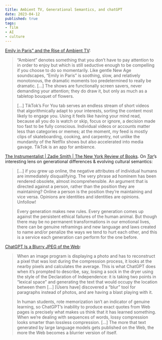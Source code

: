 ```yaml
---
title: Ambient TV, Generational Semantics, and chatGPT
date: 2023-04-12
published: true
tags:
- film
- AI
- culture
---
```

[Emily in Paris” and the Rise of Ambient TV](https://www.newyorker.com/culture/cultural-comment/emily-in-paris-and-the-rise-of-ambient-tv):
<blockquote class="quoteback" cite="https://www.newyorker.com/culture/cultural-comment/emily-in-paris-and-the-rise-of-ambient-tv" data-author="Kyle Chayka for The New Yorker" data-title="‘Emily in Paris’ and the Rise of Ambient TV">
“Ambient” denotes something that you don’t have to pay attention to in order to enjoy but which is still seductive enough to be compelling if you choose to do so momentarily. Like gentle New Age soundscapes, “Emily in Paris” is soothing, slow, and relatively monotonous, the dramatic moments too predetermined to really be dramatic. […] The shows are functionally screen savers, never demanding your attention; they do draw it, but only as much as a tabletop bouquet of flowers.  

[…] TikTok’s For You tab serves an endless stream of short videos that algorithmically adapt to your interests, sorting the content most likely to engage you. Using it feels like having your mind read, because all you do is watch or skip, focus or ignore, a decision made too fast to be fully conscious. Individual videos or accounts matter less than categories or memes; at the moment, my feed is mostly clips of skateboarding, cooking, and carpentry, not unlike the mundanity of the Netflix shows but also accelerated into media gavage. TikTok is an app for ambience.
</blockquote>


[The Instrumentalist | Zadie Smith | The New York Review of Books](https://archive.ph/paWUE). On *[Tar](https://letterboxd.com/film/tar-2022/)*’s interesting lens on generational differences & evolving cultural semantics:
<blockquote class="quoteback" cite="https://www.nybooks.com/articles/2023/01/19/the-instrumentalist-tar-todd-field-zadie-smith/" data-author="Zadie Smith for The New York Review of Books" data-title="The Instrumentalist | Zadie Smith">[…] if you grew up online, the negative attributes of individual humans are immediately disqualifying. The very phrase ad hominem has been rendered obsolete, almost incomprehensible. An argument that is directed against a person, rather than the position they are maintaining? Online a person is the position they’re maintaining and vice versa. Opinions are identities and identities are opinions. Unfollow!  
	
Every generation makes new rules. Every generation comes up against the persistent ethical failures of the human animal. But though there may be no permanent transformations in our emotional lives, there can be genuine reframings and new language and laws created to name and/or penalize the ways we tend to hurt each other, and this is a service each generation can perform for the one before.</blockquote>


[ChatGPT Is a Blurry JPEG of the Web](https://www.newyorker.com/tech/annals-of-technology/chatgpt-is-a-blurry-jpeg-of-the-web):
<blockquote class="quoteback" cite="https://www.newyorker.com/tech/annals-of-technology/chatgpt-is-a-blurry-jpeg-of-the-web" data-author="Ted Chiang for The New Yorker" data-title="ChatGPT Is a Blurry JPEG of the Web">When an image program is displaying a photo and has to reconstruct a pixel that was lost during the compression process, it looks at the nearby pixels and calculates the average. This is what ChatGPT does when it’s prompted to describe, say, losing a sock in the dryer using the style of the Declaration of Independence: it is taking two points in “lexical space” and generating the text that would occupy the location between them […] [Users have] discovered a “blur” tool for paragraphs instead of photos, and are having a blast playing with it.  
	
In human students, rote memorization isn’t an indicator of genuine learning, so ChatGPT’s inability to produce exact quotes from Web pages is precisely what makes us think that it has learned something. When we’re dealing with sequences of words, lossy compression looks smarter than lossless compression. […] The more that text generated by large language models gets published on the Web, the more the Web becomes a blurrier version of itself.</blockquote>